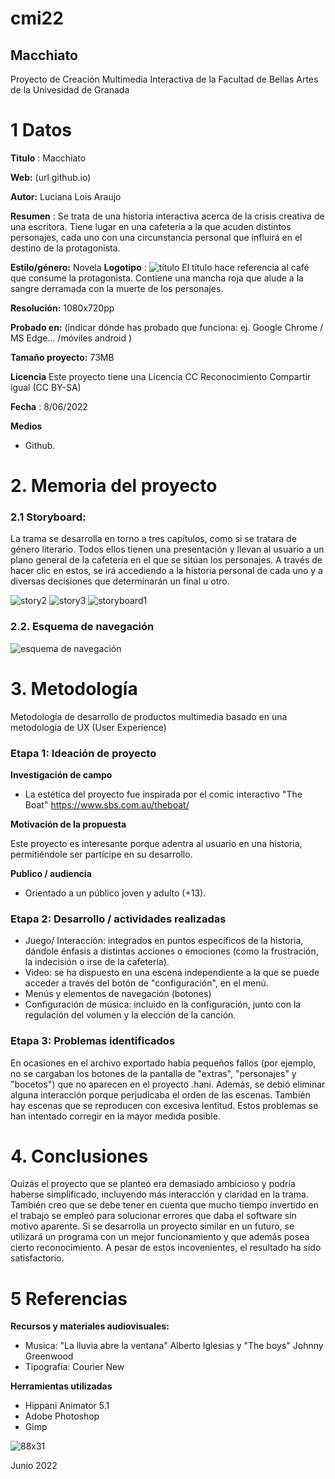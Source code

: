 # cmi22

## Macchiato

Proyecto de Creación Multimedia Interactiva de la  Facultad de Bellas Artes de la Univesidad de Granada


# 1 Datos 

**Titulo** : Macchiato

**Web:**   (url github.io)

**Autor:**  Luciana Lois Araujo

**Resumen** : Se trata de una historia interactiva acerca de la crisis creativa de una escritora. Tiene lugar en una cafetería a la que acuden distintos personajes, cada uno con una circunstancia personal que influirá en el destino de la protagonista.

**Estilo/género:** Novela
**Logotipo** : 
![título](https://user-images.githubusercontent.com/106830319/172342449-fb1f2dbe-dc47-4f47-bf8b-d0e4d8c71645.png)
El título hace referencia al café que consume la protagonista. Contiene una mancha roja que alude a la sangre derramada con la muerte de los personajes.


**Resolución:** 1080x720pp 

**Probado en:**   (indicar dónde has probado que funciona: ej. Google Chrome / MS Edge... /móviles android )

**Tamaño proyecto:** 73MB 

**Licencia** Este proyecto tiene una Licencia CC Reconocimiento Compartir igual (CC BY-SA)

**Fecha** : 8/06/2022

**Medios** 

- Github.


# 2. Memoria del proyecto 

### 2.1 Storyboard: 

La trama se desarrolla en torno a tres capítulos, como si se tratara de género literario. Todos ellos tienen una presentación y llevan al usuario a un plano general de la cafetería en el que se sitúan los personajes. A través de hacer clic en estos, se irá accediendo a la historia personal de cada uno y a diversas decisiones que determinarán un final u otro.


![story2](https://user-images.githubusercontent.com/106830319/172345092-02f6eac0-377a-4bdc-bdc1-ed4cab7b3b87.png)
![story3](https://user-images.githubusercontent.com/106830319/172345095-828aa586-88a6-469e-9f45-001b30bd262c.png)
![storyboard1](https://user-images.githubusercontent.com/106830319/172345107-4ed779f1-ff35-4385-a71e-5c470b879776.png)



### 2.2. Esquema de navegación 

![esquema de navegación](https://user-images.githubusercontent.com/106830319/172345201-4d0e1591-77d2-4827-9d67-03ff6c7053eb.JPG)

# 3. Metodología

Metodología de desarrollo de productos multimedia basado en una metodología de UX (User Experience)



### Etapa 1: Ideación de proyecto

**Investigación de campo** 

- La estética del proyecto fue inspirada por el comic interactivo "The Boat"  https://www.sbs.com.au/theboat/



**Motivación de la propuesta** 

Este  proyecto es interesante porque adentra al usuario en una historia, permitiéndole ser partícipe en su desarrollo. 



**Publico / audiencia**

- Orientado a un público joven y adulto (+13).





### Etapa 2: Desarrollo / actividades realizadas


- Juego/ Interacción: integrados en puntos específicos de la historia, dándole énfasis a distintas acciones o emociones (como la frustración, la indecisión o irse de la cafetería).
- Video: se ha dispuesto en una escena independiente a la que se puede acceder a través del botón de "configuración", en el menú. 
- Menús y elementos de navegación (botones)
- Configuración de música: incluido en la configuración, junto con la regulación del volumen y la elección de la canción.



### Etapa 3: Problemas identificados

En ocasiones en el archivo exportado había pequeños fallos (por ejemplo, no se cargaban los botones de la pantalla de "extras", "personajes" y "bocetos") que no aparecen en el proyecto .hani. Además, se debió eliminar alguna interacción porque perjudicaba el orden de las escenas. También hay escenas que se reproducen con excesiva lentitud. Estos problemas se han intentado corregir en la mayor medida posible.



# 4. Conclusiones 

Quizás el proyecto que se planteó era demasiado ambicioso y podría haberse simplificado, incluyendo más interacción y claridad en la trama. También creo que se debe tener en cuenta que mucho tiempo invertido en el trabajo se empleó para solucionar errores que daba el software sin motivo aparente. Si se desarrolla un proyecto similar en un futuro, se utilizará un programa con un mejor funcionamiento y que además posea cierto reconocimiento. A pesar de estos incovenientes, el resultado ha sido satisfactorio.





# 5 Referencias 

**Recursos y materiales audiovisuales:**

* Musica: "La lluvia abre la ventana" Alberto Iglesias y  "The boys" Johnny Greenwood   
* Tipografía: Courier New

**Herramientas utilizadas**

- Hippani Animator 5.1
- Adobe Photoshop
- Gimp



![88x31](https://user-images.githubusercontent.com/106830319/172352031-5249ecb5-61de-481f-81c9-423c6ed022d8.png)


Junio 2022

